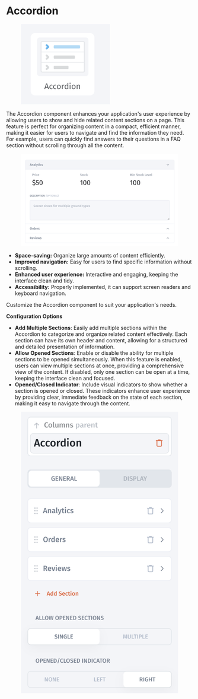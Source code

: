 # Accordion

<figure><img src="../../../../.gitbook/assets/image (2).png" alt=""><figcaption></figcaption></figure>

The Accordion component enhances your application's user experience by allowing users to show and hide related content sections on a page. This feature is perfect for organizing content in a compact, efficient manner, making it easier for users to navigate and find the information they need. For example, users can quickly find answers to their questions in a FAQ section without scrolling through all the content.&#x20;

<figure><img src="../../../../.gitbook/assets/image.png" alt=""><figcaption></figcaption></figure>

* **Space-saving:** Organize large amounts of content efficiently.
* **Improved navigation:** Easy for users to find specific information without scrolling.
* **Enhanced user experience:** Interactive and engaging, keeping the interface clean and tidy.
* **Accessibility:** Properly implemented, it can support screen readers and keyboard navigation.

Customize the Accordion component to suit your application's needs.

**Configuration Options**

* **Add Multiple Sections**: Easily add multiple sections within the Accordion to categorize and organize related content effectively. Each section can have its own header and content, allowing for a structured and detailed presentation of information.
* **Allow Opened Sections**: Enable or disable the ability for multiple sections to be opened simultaneously. When this feature is enabled, users can view multiple sections at once, providing a comprehensive view of the content. If disabled, only one section can be open at a time, keeping the interface clean and focused.
* **Opened/Closed Indicator**: Include visual indicators to show whether a section is opened or closed. These indicators enhance user experience by providing clear, immediate feedback on the state of each section, making it easy to navigate through the content.

<figure><img src="../../../../.gitbook/assets/image (4).png" alt=""><figcaption></figcaption></figure>
